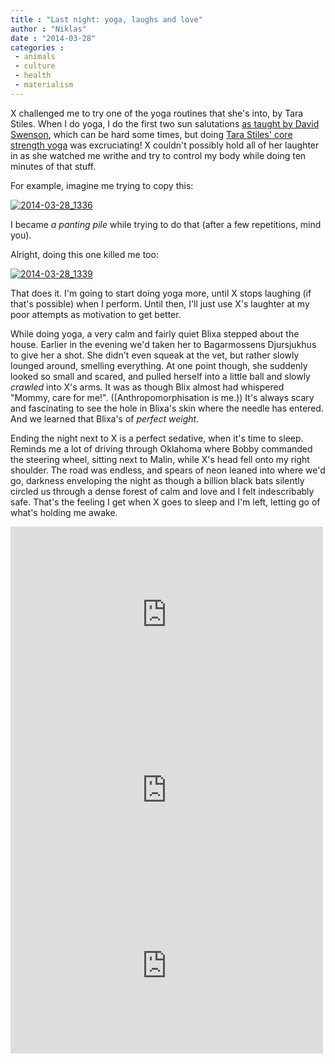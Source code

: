 ```yaml
---
title : "Last night: yoga, laughs and love"
author : "Niklas"
date : "2014-03-28"
categories : 
 - animals
 - culture
 - health
 - materialism
---
```


X challenged me to try one of the yoga routines that she's into, by Tara Stiles. When I do yoga, I do the first two sun salutations [as taught by David Swenson](https://www.youtube.com/watch?v=jQmT2yogtI4), which can be hard some times, but doing [Tara Stiles' core strength yoga](https://www.youtube.com/watch?v=edNfbfelDHE) was excruciating! X couldn't possibly hold all of her laughter in as she watched me writhe and try to control my body while doing ten minutes of that stuff.

For example, imagine me trying to copy this:

[![2014-03-28_1336](https://niklasblog.com/wp-content/2014-03-28_1336-362x300.png)](https://niklasblog.com/wp-content/2014-03-28_1336.png)

I became _a panting pile_ while trying to do that (after a few repetitions, mind you).

Alright, doing this one killed me too:

[![2014-03-28_1339](https://niklasblog.com/wp-content/2014-03-28_1339.png)](https://niklasblog.com/wp-content/2014-03-28_1339.png)

That does it. I'm going to start doing yoga more, until X stops laughing (if that's possible) when I perform. Until then, I'll just use X's laughter at my poor attempts as motivation to get better.

While doing yoga, a very calm and fairly quiet Blixa stepped about the house. Earlier in the evening we'd taken her to Bagarmossens Djursjukhus to give her a shot. She didn't even squeak at the vet, but rather slowly lounged around, smelling everything. At one point though, she suddenly looked so small and scared, and pulled herself into a little ball and slowly _crawled_ into X's arms. It was as though Blix almost had whispered "Mommy, care for me!". ((Anthropomorphisation is me.)) It's always scary and fascinating to see the hole in Blixa's skin where the needle has entered. And we learned that Blixa's of _perfect weight_.

Ending the night next to X is a perfect sedative, when it's time to sleep. Reminds me a lot of driving through Oklahoma where Bobby commanded the steering wheel, sitting next to Malin, while X's head fell onto my right shoulder. The road was endless, and spears of neon leaned into where we'd go, darkness enveloping the night as though a billion black bats silently circled us through a dense forest of calm and love and I felt indescribably safe. That's the feeling I get when X goes to sleep and I'm left, letting go of what's holding me awake.

<iframe src="https://www.flickr.com/photos/pivic/5220206650/player/" width="500" height="281" frameborder="0" allowfullscreen webkitallowfullscreen="" mozallowfullscreen="" oallowfullscreen="" msallowfullscreen=""></iframe>

<iframe src="https://www.flickr.com/photos/pivic/5220206218/player/" width="500" height="281" frameborder="0" allowfullscreen webkitallowfullscreen="" mozallowfullscreen="" oallowfullscreen="" msallowfullscreen=""></iframe>

<iframe src="https://www.flickr.com/photos/pivic/4499272530/player/" width="500" height="281" frameborder="0" allowfullscreen webkitallowfullscreen="" mozallowfullscreen="" oallowfullscreen="" msallowfullscreen=""></iframe>
